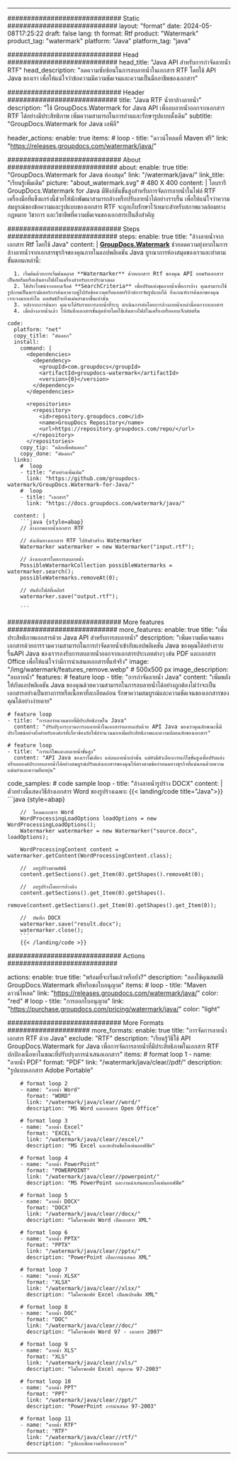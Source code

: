 
---
############################# Static ############################
layout: "format"
date:  2024-05-08T17:25:22
draft: false
lang: th
format: Rtf
product: "Watermark"
product_tag: "watermark"
platform: "Java"
platform_tag: "java"

############################# Head ############################
head_title: "Java API สำหรับการกำจัดลายน้ำ RTF"
head_description: "ลดความซับซ้อนในการลบลายน้ำในเอกสาร RTF โดยใช้ API Java ของเรา เพื่อให้แน่ใจว่าข้อความมีความชัดเจนและความเป็นมืออาชีพของเอกสาร"

############################# Header ############################
title: "Java RTF น้ำยาล้างลายน้ำ" 
description: "ใช้ GroupDocs.Watermark for Java API เพื่อลบลายน้ำออกจากเอกสาร RTF ได้อย่างมีประสิทธิภาพ เพิ่มความสามารถในการอ่านและรักษารูปแบบดั้งเดิม"
subtitle: "GroupDocs.Watermark for Java เอพีอี" 

header_actions:
  enable: true
  items:
    #  loop
    - title: "ดาวน์โหลดที่ Maven ฟรี"
      link: "https://releases.groupdocs.com/watermark/java/"
      
############################# About ############################
about:
    enable: true
    title: "GroupDocs.Watermark for Java ห้องสมุด"
    link: "/watermark/java/"
    link_title: "เรียนรู้เพิ่มเติม"
    picture: "about_watermark.svg" # 480 X 400
    content: |
       ไลบรารี GroupDocs.Watermark for Java มีฟังก์ชันขั้นสูงสำหรับการจัดการลายน้ำในไฟล์ RTF เครื่องมือที่แข็งแกร่งนี้ช่วยให้นักพัฒนาสามารถล้างหรือปรับลายน้ำได้อย่างราบรื่น เพื่อให้แน่ใจว่าความสมบูรณ์ของข้อความและรูปแบบของเอกสาร RTF จะถูกเก็บรักษาไว้เหมาะสำหรับสภาพแวดล้อมทางกฎหมาย วิชาการ และวิชาชีพที่ความชัดเจนของเอกสารเป็นสิ่งสำคัญ

############################# Steps ############################
steps:
    enable: true
    title: "ล้างลายน้ำจากเอกสาร Rtf โดยใช้ Java"
    content: |
      **[GroupDocs.Watermark](https://products.groupdocs.com/watermark/java/)** ช่วยลดความยุ่งยากในการล้างลายน้ำจากเอกสารธุรกิจของคุณภายในแอปพลิเคชัน Java บูรณาการห้องสมุดของเราและทำตามขั้นตอนเหล่านี้:
      
      1. เริ่มต้นด้วยการเริ่มต้นคลาส **Watermarker** ด้วยเอกสาร Rtf ของคุณ API ยอมรับเอกสารเป็นสตรีมหรือเส้นทางไฟล์ในเครื่องสำหรับการประมวลผล
      2. ใช้ประโยชน์จากออบเจ็กต์ **SearchCriteria** เพื่อปรับแต่งชุดลายน้ำเพื่อการล้าง คุณสามารถใช้รูปภาพเป็นพารามิเตอร์การค้นหาควบคู่ไปกับข้อความหรือแอตทริบิวต์การจัดรูปแบบได้ ยิ่งเกณฑ์การค้นหาของคุณเจาะจงมากเท่าใด ผลลัพธ์ก็จะยิ่งแม่นยำมากขึ้นเท่านั้น
      3. หลังจากการค้นหา คุณจะได้รับรายการลายน้ำที่ระบุ ดำเนินการต่อโดยการล้างลายน้ำเหล่านี้ออกจากเอกสาร
      4. เมื่อล้างลายน้ำแล้ว ให้บันทึกเอกสารขั้นสุดท้ายโดยใช้เส้นทางไฟล์ในเครื่องหรือออบเจ็กต์สตรีม
   
    code:
      platform: "net"
      copy_title: "คัดลอก"
      install:
        command: |
          <dependencies>
            <dependency>
              <groupId>com.groupdocs</groupId>
              <artifactId>groupdocs-watermark</artifactId>
              <version>{0}</version>
            </dependency>
          </dependencies>

          <repositories>
            <repository>
              <id>repository.groupdocs.com</id>
              <name>GroupDocs Repository</name>
              <url>https://repository.groupdocs.com/repo/</url>
            </repository>
          </repositories>
        copy_tip: "คลิกเพื่อคัดลอก"
        copy_done: "คัดลอก"
      links:
        #  loop
        - title: "ตัวอย่างเพิ่มเติม"
          link: "https://github.com/groupdocs-watermark/GroupDocs.Watermark-for-Java/"
        #  loop
        - title: "เอกสาร"
          link: "https://docs.groupdocs.com/watermark/java/"
          
      content: |
        ```java {style=abap}
        // ล้างภาพลายน้ำเอกสาร RTF

        // ส่งเส้นทางเอกสาร RTF ไปยังตัวสร้าง Watermarker
        Watermarker watermarker = new Watermarker("input.rtf");
        
        // ล้างเอกสารโดยการลบลายน้ำ
        PossibleWatermarkCollection possibleWatermarks = watermarker.search();
        possibleWatermarks.removeAt(0);

        // บันทึกไฟล์ที่เคลียร์
        watermarker.save("output.rtf");
        
        ```        
        
############################# More features ############################
more_features:
  enable: true
  title: "เพิ่มประสิทธิภาพเอกสารด้วย Java API สำหรับการลบลายน้ำ"
  description: "เพิ่มความชัดเจนของเอกสารด้วยการรวมความสามารถในการกำจัดลายน้ำเข้ากับแอปพลิเคชัน Java ของคุณได้อย่างราบรื่นAPI Java ของเรารองรับการลบลายน้ำออกจากเอกสารประเภทต่างๆ เช่น PDF และเอกสาร Office เพื่อให้แน่ใจว่ามีการนำเสนอเอกสารที่แท้จริง"
  image: "/img/watermark/features_remove.webp" # 500x500 px
  image_description: "ลบลายน้ำ"
  features:
    # feature loop
    - title: "การกำจัดลายน้ำ Java"
      content: "เพิ่มพลังให้กับแอปพลิเคชัน Java ของคุณด้วยความสามารถในการลบลายน้ำได้อย่างถูกต้องไม่ว่าจะเป็นเอกสารอย่างเป็นทางการหรือเนื้อหาที่ละเอียดอ่อน รักษาความสมบูรณ์และความชัดเจนของเอกสารของคุณได้อย่างง่ายดาย"

    # feature loop
    - title: "การลบจำนวนมากที่มีประสิทธิภาพใน Java"
      content: "ปรับปรุงกระบวนการลบลายน้ำในเอกสารหลายฉบับด้วย API Java ของเราคุณลักษณะนี้มีประโยชน์อย่างยิ่งสำหรับองค์กรที่เกี่ยวข้องกับไฟล์จำนวนมากเพิ่มประสิทธิภาพและความปลอดภัยของเอกสาร"

    # feature loop
    - title: "การแก้ไขและลบลายน้ำขั้นสูง"
      content: "API Java ของเราไม่เพียง แต่ลบลายน้ำเท่านั้น แต่ยังมีตัวเลือกการแก้ไขขั้นสูงเพื่อปรับแต่งหรือลบองค์ประกอบลายน้ำได้อย่างสมบูรณ์ปรับแต่งเอกสารของคุณให้ตรงตามข้อกำหนดทางธุรกิจที่แน่นอนด้วยความแม่นยำและความยืดหยุ่น"
      
  code_samples:
    # code sample loop
    - title: "ล้างลายน้ำรูปร่าง DOCX"
      content: |
        ตัวอย่างนี้แสดงวิธีล้างเอกสาร Word ของรูปร่างเฉพาะ
        {{< landing/code title="Java">}}
        ```java {style=abap}
        
        //  โหลดเอกสาร Word
        WordProcessingLoadOptions loadOptions = new WordProcessingLoadOptions();
        Watermarker watermarker = new Watermarker("source.docx", loadOptions);

        WordProcessingContent content = watermarker.getContent(WordProcessingContent.class);

        //  ลบรูปร่างตามดัชนี
        content.getSections().get_Item(0).getShapes().removeAt(0);

        //  ลบรูปร่างโดยการอ้างอิง
        content.getSections().get_Item(0).getShapes().
            remove(content.getSections().get_Item(0).getShapes().get_Item(0));

        //  บันทึก DOCX
        watermarker.save("result.docx");
        watermarker.close();
        ```
        {{< /landing/code >}}


############################# Actions ############################

actions:
  enable: true
  title: "พร้อมที่จะเริ่มแล้วหรือยัง?"
  description: "ลองใช้คุณสมบัติ GroupDocs.Watermark ฟรีหรือขอใบอนุญาต"
  items:
    #  loop
    - title: "Maven ดาวน์โหลด"
      link: "https://releases.groupdocs.com/watermark/java/"
      color: "red"
        #  loop
    - title: "การออกใบอนุญาต"
      link: "https://purchase.groupdocs.com/pricing/watermark/java/"
      color: "light"


############################# More Formats #####################
more_formats:
    enable: true
    title: "การจัดการลายน้ำเอกสาร RTF ด้วย Java"
    exclude: "RTF"
    description: "เรียนรู้วิธีใช้ API GroupDocs.Watermark for Java เพื่อการจัดการลายน้ำที่มีประสิทธิภาพในเอกสาร RTF ปกป้องเนื้อหาในขณะที่ปรับปรุงการนำเสนอเอกสาร"
    items: 
        # format loop 1
        - name: "ลายน้ำ PDF"
          format: "PDF"
          link: "/watermark/java/clear//pdf/"
          description: "รูปแบบเอกสาร Adobe Portable"

        # format loop 2
        - name: "ลายน้ำ Word"
          format: "WORD"
          link: "/watermark/java/clear//word/"
          description: "MS Word และเอกสาร Open Office"
          
        # format loop 3
        - name: "ลายน้ำ Excel"
          format: "EXCEL"
          link: "/watermark/java/clear//excel/"
          description: "MS Excel และสเปรดชีตโอเพ่นออฟฟิศ"

        # format loop 4
        - name: "ลายน้ำ PowerPoint"
          format: "POWERPOINT"
          link: "/watermark/java/clear//powerpoint/"
          description: "MS PowerPoint และงานนำเสนอแบบโอเพ่นออฟฟิศ"

        # format loop 5
        - name: "ลายน้ำ DOCX"
          format: "DOCX"
          link: "/watermark/java/clear//docx/"
          description: "ไมโครซอฟท์ Word เปิดเอกสาร XML"
          
        # format loop 6
        - name: "ลายน้ำ PPTX"
          format: "PPTX"
          link: "/watermark/java/clear//pptx/"
          description: "PowerPoint เปิดการนำเสนอ XML"
          
        # format loop 7
        - name: "ลายน้ำ XLSX"
          format: "XLSX"
          link: "/watermark/java/clear//xlsx/"
          description: "ไมโครซอฟท์ Excel เปิดสเปรดชีต XML"

        # format loop 8
        - name: "ลายน้ำ DOC"
          format: "DOC"
          link: "/watermark/java/clear//doc/"
          description: "ไมโครซอฟท์ Word 97 - เอกสาร 2007"

        # format loop 9
        - name: "ลายน้ำ XLS"
          format: "XLS"
          link: "/watermark/java/clear//xls/"
          description: "ไมโครซอฟท์ Excel สมุดงาน 97-2003"

        # format loop 10
        - name: "ลายน้ำ PPT"
          format: "PPT"
          link: "/watermark/java/clear//ppt/"
          description: "PowerPoint การนำเสนอ 97-2003"

        # format loop 11
        - name: "ลายน้ำ RTF"
          format: "RTF"
          link: "/watermark/java/clear//rtf/"
          description: "รูปแบบข้อความที่หลากหลาย"

---
